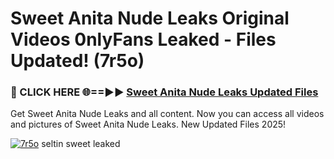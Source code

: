 # Sweet Anita Nude Leaks Original Videos 0nlyFans Leaked - Files Updated! (7r5o)

<h3>🔴 CLICK HERE 🌐==►► <a href="https://tinyurl.com/x26r9saj" rel="nofollow">Sweet Anita Nude Leaks Updated Files</a></h3>

Get Sweet Anita Nude Leaks and all content. Now you can access all videos and pictures of Sweet Anita Nude Leaks. New Updated Files 2025!

[![7r5o](https://i.imgur.com/LkgZPqh.gif)](https://tinyurl.com/x26r9saj)
seltin sweet leaked